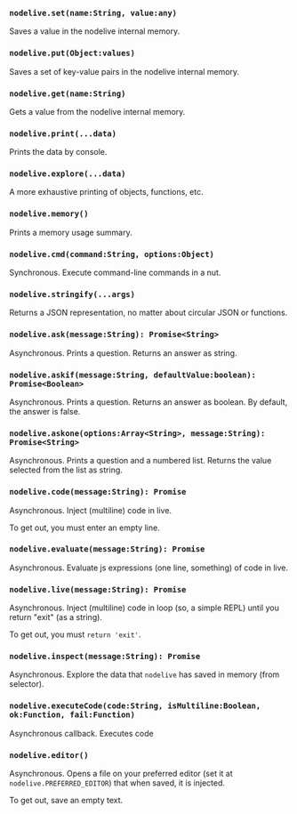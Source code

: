 
### `nodelive.set(name:String, value:any)`

Saves a value in the nodelive internal memory.




### `nodelive.put(Object:values)`

Saves a set of key-value pairs in the nodelive internal memory.




### `nodelive.get(name:String)`

Gets a value from the nodelive internal memory.




### `nodelive.print(...data)`

Prints the data by console.




### `nodelive.explore(...data)`

A more exhaustive printing of objects, functions, etc.




### `nodelive.memory()`

Prints a memory usage summary.




### `nodelive.cmd(command:String, options:Object)`

Synchronous. Execute command-line commands in a nut.




### `nodelive.stringify(...args)`

Returns a JSON representation, no matter about circular JSON or functions.




### `nodelive.ask(message:String): Promise<String>`

Asynchronous. Prints a question. Returns an answer as string.




### `nodelive.askif(message:String, defaultValue:boolean): Promise<Boolean>`

Asynchronous. Prints a question. Returns an answer as boolean. By default, the answer is false.




### `nodelive.askone(options:Array<String>, message:String): Promise<String>`

Asynchronous. Prints a question and a numbered list. Returns the value selected from the list as string.




### `nodelive.code(message:String): Promise`

Asynchronous. Inject (multiline) code in live.

To get out, you must enter an empty line.




### `nodelive.evaluate(message:String): Promise`

Asynchronous. Evaluate js expressions (one line, something) of code in live.




### `nodelive.live(message:String): Promise`

Asynchronous. Inject (multiline) code in loop (so, a simple REPL) until you return "exit" (as a string).

To get out, you must `return 'exit'`.




### `nodelive.inspect(message:String): Promise`

Asynchronous. Explore the data that `nodelive` has saved in memory (from selector).




### `nodelive.executeCode(code:String, isMultiline:Boolean, ok:Function, fail:Function)`

Asynchronous callback. Executes code 




### `nodelive.editor()`

Asynchronous. Opens a file on your preferred editor (set it at `nodelive.PREFERRED_EDITOR`)
that when saved, it is injected.

To get out, save an empty text.



